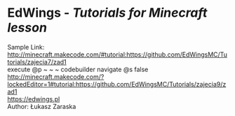 # EdWings - **_Tutorials for Minecraft lesson_** 
Sample Link: <br>
http://minecraft.makecode.com/#tutorial:https://github.com/EdWingsMC/Tutorials/zajecia7/zad1<br>
execute @p ~ ~ ~ codebuilder navigate @s false 
http://minecraft.makecode.com/?lockedEditor=1#tutorial:https://github.com/EdWingsMC/Tutorials/zajecia9/zad1 <br>
https://edwings.pl<br>
Author: Łukasz Zaraska
